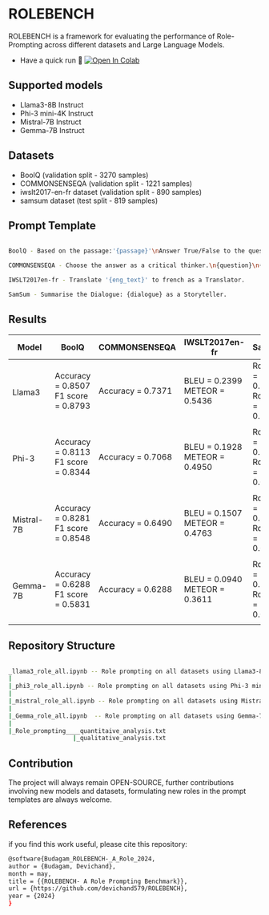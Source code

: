 # ROLEBENCH 

ROLEBENCH is a framework for evaluating the performance of Role-Prompting across different datasets and Large Language Models. 
- Have a quick run 🏃 <a target="_blank" href="https://colab.research.google.com/github/devichand579/ROLEBENCH/blob/main/llama3_role_all.ipynb">
  <img src="https://colab.research.google.com/assets/colab-badge.svg" alt="Open In Colab"/>
</a>

## Supported models
- Llama3-8B Instruct 
- Phi-3 mini-4K Instruct
- Mistral-7B Instruct
- Gemma-7B Instruct

## Datasets
- BoolQ (validation split - 3270 samples)
- COMMONSENSEQA (validation split - 1221 samples)
- iwslt2017-en-fr dataset (validation split - 890 samples)
- samsum dataset (test split - 819 samples)

## Prompt Template 
```bash

BoolQ - Based on the passage:'{passage}'\nAnswer True/False to the question: '{question}' as an Omniscient person.

COMMONSENSEQA - Choose the answer as a critical thinker.\n{question}\n{opt1}. {text1}\n{opt2}. {text2}\n{opt3}. {text3}\n{opt4}. {text4}\n{opt5}. {text5}

IWSLT2017en-fr - Translate '{eng_text}' to french as a Translator.

SamSum - Summarise the Dialogue: {dialogue} as a Storyteller.
```


## Results
<table>
  <thead>
    <tr>
      <th>Model</th>
      <th>BoolQ</th>
      <th>COMMONSENSEQA</th>
      <th>IWSLT2017en-fr</th>
      <th>SamSum</th>
    </tr>
  </thead>
  <tbody>
    <tr>
      <td rowspan="2">Llama3</td>
      <td>Accuracy = 0.8507<br>F1 score = 0.8793</td>
      <td>Accuracy = 0.7371</td>
      <td>BLEU = 0.2399<br>METEOR = 0.5436</td>
      <td>Rouge1 = 0.1725<br>RougeL = 0.1229</td>
    </tr>
    <tr>
      <td colspan="4"></td>
    </tr>
    <tr>
      <td rowspan="2">Phi-3</td>
      <td>Accuracy = 0.8113<br>F1 score = 0.8344</td>
      <td>Accuracy = 0.7068</td>
      <td>BLEU = 0.1928<br>METEOR = 0.4950</td>
      <td>Rouge1 = 0.1383<br>RougeL = 0.0951</td>
    </tr>
    <tr>
      <td colspan="4"></td>
    </tr>
    <tr>
      <td rowspan="2">Mistral-7B</td>
      <td>Accuracy = 0.8281<br>F1 score = 0.8548</td>
      <td>Accuracy = 0.6490</td>
      <td>BLEU = 0.1507<br>METEOR = 0.4763</td>
      <td>Rouge1 = 0.1359<br>RougeL = 0.0991</td>
    </tr>
    <tr>
      <td colspan="4"></td>
    </tr>
    <tr>
      <td rowspan="2">Gemma-7B</td>
      <td>Accuracy = 0.6288<br>F1 score = 0.5831</td>
      <td>Accuracy = 0.6288</td>
      <td>BLEU = 0.0940<br>METEOR = 0.3611</td>
      <td>Rouge1 = 0.1192<br>RougeL = 0.0793</td>
    </tr>
    <tr>
      <td colspan="4"></td>
    </tr>
  </tbody>
</table>

## Repository Structure
```bash

_llama3_role_all.ipynb -- Role prompting on all datasets using Llama3-8B Instruct model
|
|_phi3_role_all.ipynb -- Role prompting on all datasets using Phi-3 mini-4K Instruct model
|
|_mistral_role_all.ipynb -- Role prompting on all datasets using Mistral-7B Instruct model
|
|_Gemma_role_all.ipynb  -- Role prompting on all datasets using Gemma-7B Instruct model
|
|_Role_prompting____quantitaive_analysis.txt 
                  |_qualitative_analysis.txt 
```

## Contribution 
The project will always remain OPEN-SOURCE, further contributions involving new models and datasets, formulating new roles in the prompt templates are always welcome.

## References
if you find this work useful, please cite this repository:
```bash
@software{Budagam_ROLEBENCH-_A_Role_2024,
author = {Budagam, Devichand},
month = may,
title = {{ROLEBENCH- A Role Prompting Benchmark}},
url = {https://github.com/devichand579/ROLEBENCH},
year = {2024}
}
```






